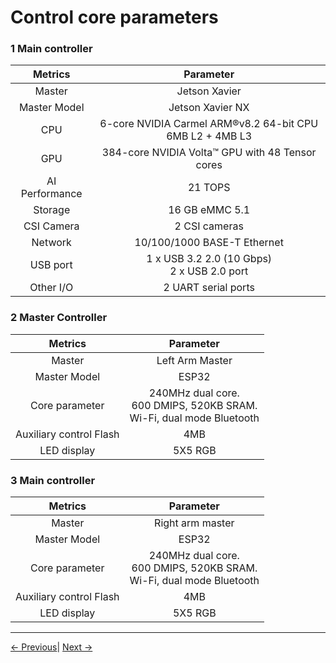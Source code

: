 # Control core parameters
### 1 Main controller

| Metrics | Parameter |
| :---------------: | :----------------: |
| Master | Jetson Xavier       |
| Master Model | Jetson Xavier NX           |
| CPU             | 6-core NVIDIA Carmel ARM®v8.2 64-bit CPU <br> 6MB L2 + 4MB L3 |
| GPU           | 384-core NVIDIA Volta™ GPU with 48 Tensor cores|
| AI Performance | 21 TOPS        |
| Storage | 16 GB eMMC 5.1         |
| CSI Camera | 2 CSI cameras |
| Network | 10/100/1000 BASE-T Ethernet|
| USB port | 1 x USB 3.2 2.0 (10 Gbps) <br> 2 x USB 2.0 port|
| Other I/O | 2 UART serial ports|


### 2 Master Controller

| Metrics | Parameter |
| :---------------: | :----------------: |
| Master | Left Arm Master |
| Master Model | ESP32           |
| Core parameter | 240MHz dual core. <br> 600 DMIPS, 520KB SRAM. <br> Wi-Fi, dual mode Bluetooth |
| Auxiliary control Flash | 4MB                |
| LED display | 5X5 RGB |

### 3 Main controller

| Metrics | Parameter |
| :---------------: | :----------------: |
| Master | Right arm master |
| Master Model | ESP32           |
| Core parameter | 240MHz dual core. <br> 600 DMIPS, 520KB SRAM. <br> Wi-Fi, dual mode Bluetooth |
| Auxiliary control Flash | 4MB                |
| LED display | 5X5 RGB |
---

[← Previous](../2-ProductFeature/2.1-MachineSpecification.md)| [Next →](../2-ProductFeature/2.3-MechanicalStructureParameter.md)